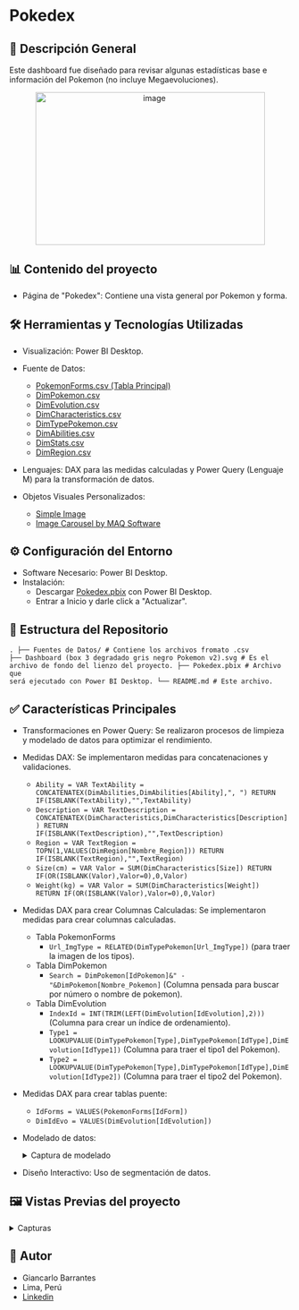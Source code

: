 # Pokedex


## 📃 Descripción General
Este dashboard fue diseñado para revisar algunas estadísticas base e información del Pokemon (no incluye Megaevoluciones).

<p align="center"><img width="411" height="273" alt="image" src="https://github.com/user-attachments/assets/75cdc45d-6a51-4818-8bf2-22fe329b0515" /></p>

## 📊 Contenido del proyecto
- Página de "Pokedex": Contiene una vista general por Pokemon y forma.


## 🛠️ Herramientas y Tecnologías Utilizadas
- Visualización: Power BI Desktop.
- Fuente de Datos:
  - [PokemonForms.csv (Tabla Principal)](https://raw.githubusercontent.com/Gbarrantes25/Pokedex-PowerBI/refs/heads/main/Fuente%20de%20Datos/PokemonForms.csv)
  - [DimPokemon.csv](https://raw.githubusercontent.com/Gbarrantes25/Pokedex-PowerBI/refs/heads/main/Fuente%20de%20Datos/DimPokemon.csv)
  - [DimEvolution.csv](https://raw.githubusercontent.com/Gbarrantes25/Pokedex-PowerBI/refs/heads/main/Fuente%20de%20Datos/DimEvolution.csv)
  - [DimCharacteristics.csv](https://raw.githubusercontent.com/Gbarrantes25/Pokedex-PowerBI/refs/heads/main/Fuente%20de%20Datos/DimCharacteristics.csv)
  - [DimTypePokemon.csv](https://raw.githubusercontent.com/Gbarrantes25/Pokedex-PowerBI/refs/heads/main/Fuente%20de%20Datos/DimTypePokemon.csv)
  - [DimAbilities.csv](https://raw.githubusercontent.com/Gbarrantes25/Pokedex-PowerBI/refs/heads/main/Fuente%20de%20Datos/DimAbilities.csv)
  - [DimStats.csv](https://raw.githubusercontent.com/Gbarrantes25/Pokedex-PowerBI/refs/heads/main/Fuente%20de%20Datos/DimStats.csv)
  - [DimRegion.csv](https://raw.githubusercontent.com/Gbarrantes25/Pokedex-PowerBI/refs/heads/main/Fuente%20de%20Datos/DimRegion.csv)
 
    
- Lenguajes: DAX para las medidas calculadas y Power Query (Lenguaje M) para la transformación de datos.
- Objetos Visuales Personalizados:
  - [Simple Image](https://appsource.microsoft.com/es-es/product/power-bi-visuals/WA104381835?tab=Overview)
  - [Image Carousel by MAQ Software](https://appsource.microsoft.com/es-es/product/power-bi-visuals/maqsoftware1587623472284.imagecarouselbymaqsoftware?tab=Overview)


## ⚙️ Configuración del Entorno
- Software Necesario: Power BI Desktop.
- Instalación:
  - Descargar [Pokedex.pbix](https://github.com/Gbarrantes25/Pokedex-PowerBI/blob/main/Pokedex.pbix) con Power BI Desktop.
  - Entrar a Inicio y darle click a "Actualizar".


## 📂 Estructura del Repositorio
<code>.
  ├── Fuentes de Datos/                                         # Contiene los archivos fromato .csv
  ├── Dashboard (box 3 degradado gris negro Pokemon v2).svg     # Es el archivo de fondo del lienzo del proyecto.
  ├── Pokedex.pbix                                              # Archivo que será ejecutado con Power BI Desktop.
  └── README.md                                                 # Este archivo.
</code>


## ✅ Características Principales
- Transformaciones en Power Query: Se realizaron procesos de limpieza y modelado de datos para optimizar el rendimiento.
- Medidas DAX: Se implementaron medidas para concatenaciones y validaciones.
  - <code>Ability = 
            VAR TextAbility = CONCATENATEX(DimAbilities,DimAbilities[Ability],", ")
            RETURN
              IF(ISBLANK(TextAbility),"",TextAbility)
    </code>
  - <code>Description = 
            VAR TextDescription = CONCATENATEX(DimCharacteristics,DimCharacteristics[Description])
            RETURN
              IF(ISBLANK(TextDescription),"",TextDescription)
    </code>
  - <code>Region = 
            VAR TextRegion = TOPN(1,VALUES(DimRegion[Nombre_Region]))
            RETURN 
              IF(ISBLANK(TextRegion),"",TextRegion)
    </code>
  - <code>Size(cm) = 
            VAR Valor = SUM(DimCharacteristics[Size])
            RETURN
              IF(OR(ISBLANK(Valor),Valor=0),0,Valor)
    </code>
  - <code>Weight(kg) = 
            VAR Valor = SUM(DimCharacteristics[Weight])
            RETURN
              IF(OR(ISBLANK(Valor),Valor=0),0,Valor)
    </code>
  
- Medidas DAX para crear Columnas Calculadas: Se implementaron medidas para crear columnas calculadas.
  - Tabla PokemonForms
    - <code>Url_ImgType = RELATED(DimTypePokemon[Url_ImgType])</code> (para traer la imagen de los tipos).
  - Tabla DimPokemon
    - <code>Search = DimPokemon[IdPokemon]&" - "&DimPokemon[Nombre_Pokemon]</code> (Columna pensada para buscar por número o nombre de pokemon).
  - Tabla DimEvolution
    - <code>IndexId = INT(TRIM(LEFT(DimEvolution[IdEvolution],2)))</code> (Columna para crear un índice de ordenamiento).
    - <code>Type1 = LOOKUPVALUE(DimTypePokemon[Type],DimTypePokemon[IdType],DimEvolution[IdType1])</code> (Columna para traer el tipo1 del Pokemon).
    - <code>Type2 = LOOKUPVALUE(DimTypePokemon[Type],DimTypePokemon[IdType],DimEvolution[IdType2])</code> (Columna para traer el tipo2 del Pokemon).

- Medidas DAX para crear tablas puente:
  - <code>IdForms = VALUES(PokemonForms[IdForm])</code>
  - <code>DimIdEvo = VALUES(DimEvolution[IdEvolution])</code>

- Modelado de datos:
  <details>
    <summary>Captura de modelado</summary>
      <img width="1757" height="943" alt="image" src="https://github.com/user-attachments/assets/da19a84e-88a7-4846-9e84-6da611bf5958" />
  </details>
  
- Diseño Interactivo: Uso de segmentación de datos.


## 🖼️ Vistas Previas del proyecto
<details>
  <summary>Capturas</summary>

  ![Animation2](https://github.com/user-attachments/assets/9eb48803-4d08-467a-b096-ec5befa93ece)


  ![Animation3](https://github.com/user-attachments/assets/20ed72ca-0917-4978-9796-440cf7599d74)


</details>


## 👤 Autor
- Giancarlo Barrantes
- Lima, Perú
- [Linkedin](https://www.linkedin.com/in/gb25/)
